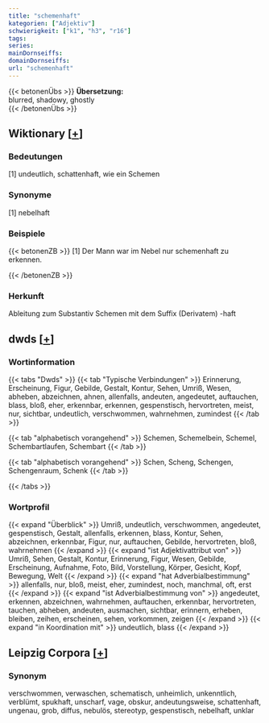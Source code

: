 ```yaml
---
title: "schemenhaft"
kategorien: ["Adjektiv"]
schwierigkeit: ["k1", "h3", "r16"]
tags:
series:
mainDornseiffs:
domainDornseiffs:
url: "schemenhaft"
---
```


{{< betonenÜbs >}}
**Übersetzung:**  
blurred, shadowy, ghostly  
{{< /betonenÜbs >}}

## Wiktionary [[+](https://de.wiktionary.org/wiki/schemenhaft)]

### Bedeutungen
[1] undeutlich, schattenhaft, wie ein Schemen  

### Synonyme
[1] nebelhaft  

### Beispiele
{{< betonenZB >}}
[1] Der Mann war im Nebel nur schemenhaft zu erkennen.  

{{< /betonenZB >}}
### Herkunft
Ableitung zum Substantiv Schemen mit dem Suffix (Derivatem) -haft  



## dwds [[+](https://www.dwds.de/wb/schemenhaft)]

### Wortinformation
{{< tabs "Dwds" >}}
{{< tab "Typische Verbindungen" >}}
Erinnerung, Erscheinung, Figur, Gebilde, Gestalt, Kontur, Sehen, Umriß, Wesen, abheben, abzeichnen, ahnen, allenfalls, andeuten, angedeutet, auftauchen, blass, bloß, eher, erkennbar, erkennen, gespenstisch, hervortreten, meist, nur, sichtbar, undeutlich, verschwommen, wahrnehmen, zumindest
{{< /tab >}}

{{< tab "alphabetisch vorangehend" >}}
Schemen, Schemelbein, Schemel, Schembartlaufen, Schembart
{{< /tab >}}

{{< tab "alphabetisch vorangehend" >}}
Schen, Scheng, Schengen, Schengenraum, Schenk
{{< /tab >}}

{{< /tabs >}}

### Wortprofil
{{< expand "Überblick" >}} Umriß, undeutlich, verschwommen, angedeutet, gespenstisch, Gestalt, allenfalls, erkennen, blass, Kontur, Sehen, abzeichnen, erkennbar, Figur, nur, auftauchen, Gebilde, hervortreten, bloß, wahrnehmen {{< /expand >}}
{{< expand "ist Adjektivattribut von" >}} Umriß, Sehen, Gestalt, Kontur, Erinnerung, Figur, Wesen, Gebilde, Erscheinung, Aufnahme, Foto, Bild, Vorstellung, Körper, Gesicht, Kopf, Bewegung, Welt {{< /expand >}}
{{< expand "hat Adverbialbestimmung" >}} allenfalls, nur, bloß, meist, eher, zumindest, noch, manchmal, oft, erst {{< /expand >}}
{{< expand "ist Adverbialbestimmung von" >}} angedeutet, erkennen, abzeichnen, wahrnehmen, auftauchen, erkennbar, hervortreten, tauchen, abheben, andeuten, ausmachen, sichtbar, erinnern, erheben, bleiben, zeihen, erscheinen, sehen, vorkommen, zeigen {{< /expand >}}
{{< expand "in Koordination mit" >}} undeutlich, blass {{< /expand >}}

## Leipzig Corpora [[+](https://corpora.uni-leipzig.de/en/res?word=schemenhaft&corpusId=deu_newscrawl-public_2018)]


### Synonym
verschwommen, verwaschen, schematisch, unheimlich, unkenntlich, verblümt, spukhaft, unscharf, vage, obskur, andeutungsweise, schattenhaft, ungenau, grob, diffus, nebulös, stereotyp, gespenstisch, nebelhaft, unklar


